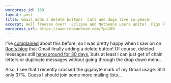 ```yaml
--- 
wordpress_id: 169
layout: post
title: Gmail adds a delete button!  Cats and dogs live in peace!
excerpt: Hell freezes over!  Eclipse and Netbeans users unite!  Pigs Fly!
wordpress_url: https://www.robsanheim.com/?p=169
---
```

I've <a href="https://www.robsanheim.com/2005/08/05/why-doesnt-gmail-have-a-delete-button/">complained</a> about this before, so I was pretty happy when I saw on on <a href="https://blog.eronj.com/2006/01/19/gmail-delete-button/">Ron's blog</a> that Gmail finally adding a delete button!  Of course, deleted messages still <a href="https://mail.google.com/support/bin/answer.py?answer=32608&hl=en">hang around for 30 days</a>, buts at least I can just get of chain letters or duplicate messages without going through the drop down menu.

Also, I see that I recently crossed the gigabyte mark of my Gmail usage.  Still only 37%.  Guess I should join some more mailing lists...
